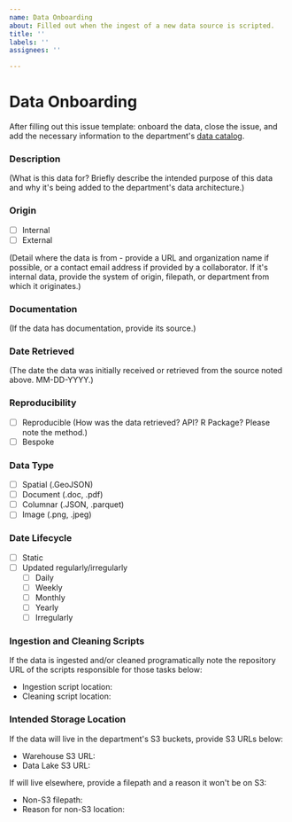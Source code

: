 ```yaml
---
name: Data Onboarding
about: Filled out when the ingest of a new data source is scripted.
title: ''
labels: ''
assignees: ''

---
```


# Data Onboarding

After filling out this issue template: onboard the data, close the issue, and add the necessary information to the department's [data catalog](https://gitlab.com/groups/ccao-data-science---modeling/-/wikis/Data/data_catalog.xlsx).

### Description

(What is this data for? Briefly describe the intended purpose of this data and why it's being added to the department's data architecture.)

### Origin

- [ ] Internal
- [ ] External

(Detail where the data is from - provide a URL and organization name if possible, or a contact email address if provided by a collaborator. If it's internal data, provide the system of origin, filepath, or department from which it originates.)

### Documentation

(If the data has documentation, provide its source.)

### Date Retrieved

(The date the data was initially received or retrieved from the source noted above. MM-DD-YYYY.)

### Reproducibility 

- [ ] Reproducible (How was the data retrieved? API? R Package? Please note the method.)
- [ ] Bespoke

### Data Type

- [ ] Spatial (.GeoJSON)
- [ ] Document (.doc, .pdf)
- [ ] Columnar (.JSON, .parquet)
- [ ] Image (.png, .jpeg)

### Date Lifecycle

- [ ] Static
- [ ] Updated regularly/irregularly
    - [ ] Daily
    - [ ] Weekly
    - [ ] Monthly
    - [ ] Yearly
    - [ ] Irregularly

### Ingestion and Cleaning Scripts

If the data is ingested and/or cleaned programatically note the repository URL of the scripts responsible for those tasks below:

 - Ingestion script location:
 - Cleaning script location:

### Intended Storage Location

If the data will live in the department's S3 buckets, provide S3 URLs below:

- Warehouse S3 URL:
- Data Lake S3 URL:

If will live elsewhere, provide a filepath and a reason it won't be on S3:

- Non-S3 filepath:
- Reason for non-S3 location:
